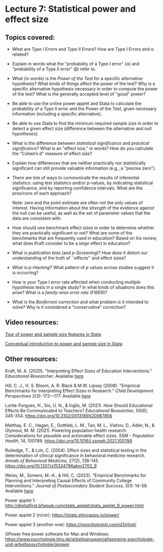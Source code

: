 # Lecture 7: Statistical power and effect size

## Topics covered:

* What are *Type I Errors* and *Type II Errors*?  How are Type I Errors and α related?

* Explain in words what the "probability of a Type I error" (α) and "probability of a Type II error" (β) refer to.

* What (in words) is the *Power of the Test* for a specific alternative hypothesis? What kinds of things affect the power of the test? Why is a specific alternative hypothesis necessary in order to compute the power of the test? What is the generally accepted level of "good" power?

* Be able to use the online power applet and Stata to calculate the probability of a Type II error and the Power of the Test, given necessary information (including a specific alternative).

* Be able to use Stata to find the minimum required sample size in order to detect a given effect size (difference between the alternative and null hypotheses).

* What is the difference between *statistical significance* and *practical significance*? What is an "effect size," in words? How do you calculate the "Cohen’s d" measure of effect size?

* Explain how differences that are neither practically nor statistically significant can still provide valuable information (e.g., a "precise zero").

* There are lots of ways to communicate the results of inferential statistics: using test statistics and/or p-values, by indicating statistical significance, and by reporting confidence intervals. What are the pros/cons of each approach?

	Note: zero and the point estimate are often not the only values of interest. Having information about the *strength* of the evidence against the null can be useful, as well as the set of parameter values that the data are consistent with. 

* How should one benchmark effect sizes in order to determine whether they are practically significant or not? What are some of the benchmarks that are frequently used in education? Based on his review, what does Kraft consider to be a *large* effect in education?

* What is *publication bias* (and *p-Screening*)? How does it distort our understanding of the truth of ``effects'' and effect sizes?

* What is *p-Hacking*? What pattern of *p* values across studies suggest it is occurring?

* How is your Type I error rate affected when conducting *multiple* hypothesis tests in a single study? In what kinds of situations does this arise? What is a *family-wise error rate* (FWER)?

* What is the *Bonferroni correction* and what problem is it intended to solve? Why is it considered a "conservative" correction?

## Video resources:

[Tour of power and sample size features in Stata](https://www.youtube.com/watch?v=szNkh8Z7Op8)

[Conceptual introduction to power and sample size in Stata](https://www.youtube.com/watch?v=QBONLUp7i28)

## Other resources:

Kraft, M. A. (2020). "Interpreting Effect Sizes of Education Interventions." *Educational Researcher.* Available [here](https://journals.sagepub.com/doi/10.3102/0013189X20912798)

Hill, C. J., H. S. Bloom, A. R. Black & M.W. Lipsey (2008). "Empirical Benchmarks for Interpreting Effect Sizes in Research." *Child Development Perspectives* 2(3): 172—177. Available [here](https://srcd.onlinelibrary.wiley.com/doi/abs/10.1111/j.1750-8606.2008.00061.x)

Lortie-Forgues, H., Sio, U. N., & Inglis, M. (2021). How Should Educational Effects Be Communicated to Teachers? *Educational Researcher*, 50(6), 345-354. https://doi.org/10.3102/0013189X20987856

Matthay, E. C., Hagan, E., Gottlieb, L. M., Tan, M. L., Vlahov, D., Adler, N., & Glymour, M. M. (2021). Powering population health research: Considerations for plausible and actionable effect sizes. *SSM - Population Health*, 14, 100789. https://doi.org/10.1016/j.ssmph.2021.100789 

Rutledge, T., & Loh, C. (2004). Effect sizes and statistical testing in the determination of clinical significance in behavioral medicine research. *Annals of Behavioral Medicine*, 27(2), 138-145. https://doi.org/10.1207/s15324796abm2702_9 

Weiss, M., Somers, M.-A., & Hill, C. (2023). "Empirical Benchmarks for Planning and Interpreting Causal Effects of Community College Interventions." *Journal of Postsecondary Student Success*, 3(1): 14-59. Available [here](https://doi.org/10.33009/fsop_jpss132759)

Power applet 1: http://digitalfirst.bfwpub.com/stats_applet/stats_applet_9_power.html

Power applet 2 (nicer): https://istats.shinyapps.io/power/

Power applet 3 (another one): https://rpsychologist.com/d3/nhst/

GPower free power software for Mac and Windows: https://www.psychologie.hhu.de/arbeitsgruppen/allgemeine-psychologie-und-arbeitspsychologie/gpower

<!---
	x&#772; for x-bar
	&pi; for pi
	p&#770; for p-hat
	&mu; for mu
	&sigma; for sigma
	H<sub>0</sub> to use subscript
--->
